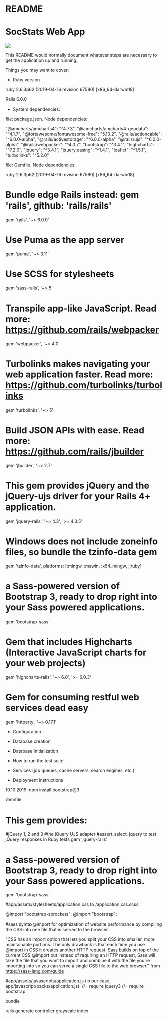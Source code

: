 # README

# SocStats Web App

![](readme_screenshots/landing.png)

This README would normally document whatever steps are necessary to get the
application up and running.

Things you may want to cover:

* Ruby version

ruby 2.6.3p62 (2019-04-16 revision 67580) [x86_64-darwin18]

Rails 6.0.0

* System dependencies:

file: package.json. Node dependencies: 

  "@amcharts/amcharts4": "^4.7.3",
    "@amcharts/amcharts4-geodata": "^4.1.7",
    "@fortawesome/fontawesome-free": "5.10.2",
    "@rails/actioncable": "^6.0.0-alpha",
    "@rails/activestorage": "^6.0.0-alpha",
    "@rails/ujs": "^6.0.0-alpha",
    "@rails/webpacker": "^4.0.7",
    "bootstrap": "^3.4.1",
    "highcharts": "^7.2.0",
    "jquery": "^3.4.1",
    "jquery.easing": "^1.4.1",
    "leaflet": "^1.5.1",
    "turbolinks": "^5.2.0"

file: Gemfile. Node dependencies:

ruby 2.6.3p62 (2019-04-16 revision 67580) [x86_64-darwin18]

# Bundle edge Rails instead: gem 'rails', github: 'rails/rails'
gem 'rails', '~> 6.0.0'

# Use Puma as the app server
gem 'puma', '~> 3.11'

# Use SCSS for stylesheets
gem 'sass-rails', '~> 5'

# Transpile app-like JavaScript. Read more: https://github.com/rails/webpacker
gem 'webpacker', '~> 4.0'

# Turbolinks makes navigating your web application faster. Read more: https://github.com/turbolinks/turbolinks
gem 'turbolinks', '~> 5'

# Build JSON APIs with ease. Read more: https://github.com/rails/jbuilder
gem 'jbuilder', '~> 2.7'

# This gem provides jQuery and the jQuery-ujs driver for your Rails 4+ application.
gem 'jquery-rails', '~> 4.3', '>= 4.3.5'

# Windows does not include zoneinfo files, so bundle the tzinfo-data gem
gem 'tzinfo-data', platforms: [:mingw, :mswin, :x64_mingw, :jruby]

# a Sass-powered version of Bootstrap 3, ready to drop right into your Sass powered applications.
gem 'bootstrap-sass'

# Gem that includes Highcharts (Interactive JavaScript charts for your web projects)
gem 'highcharts-rails', '~> 6.0', '>= 6.0.3'

# Gem for consuming restful web services dead easy
gem 'httparty', '~> 0.17.1'






* Configuration

* Database creation

* Database initialization

* How to run the test suite

* Services (job queues, cache servers, search engines, etc.)

* Deployment instructions

10.10.2019:
npm install bootstrap@3

Gemfile:
# This gem provides:
#jQuery 1, 2 and 3
#the jQuery UJS adapter
#assert_select_jquery to test jQuery responses in Ruby tests
gem 'jquery-rails'

# a Sass-powered version of Bootstrap 3, ready to drop right into your Sass powered applications.
gem 'bootstrap-sass'

#app/assets/stylesheets/application.css to /application.css.scss:

@import "bootstrap-sprockets";
@import "bootstrap";

#sass syntax@import for optimization of website performance by compiling the CSS into one file that is served to the browser.

"CSS has an import option that lets you split your CSS into smaller, more maintainable portions. The only drawback is that each time you use @import in CSS it creates another HTTP request. Sass builds on top of the current CSS @import but instead of requiring an HTTP request, Sass will take the file that you want to import and combine it with the file you're importing into so you can serve a single CSS file to the web browser."
from https://sass-lang.com/guide

#app/assets/javascripts/application.js (in our case, app/javascript/packs/application.js):
//= require jquery3
//= require bootstrap


bundle

rails generate controller grayscale index
